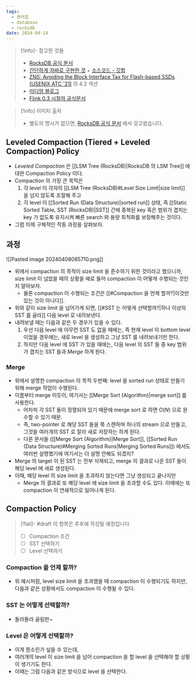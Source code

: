 ```yaml
---
tags:
  - 용어집
  - database
  - rocksdb
date: 2024-04-14
---
```

> [!info]- 참고한 것들
> - [RocksDB 공식 문서](https://github.com/facebook/rocksdb/wiki/Leveled-Compaction)
> - [간단하게 자바로 구현한 것](https://itnext.io/log-structured-merge-tree-a79241c959e3) + [소스코드 - 깃헙](https://github.com/tomfran/LSM-Tree)
> - [ZNS: Avoiding the Block Interface Tax for Flash-based SSDs (USENIX ATC '21)](https://www.usenix.org/system/files/atc21-bjorling.pdf) 의 4.2 섹션
> - [미디엄 블로그](https://jaeyeong951.medium.com/%EC%83%89%EC%9D%B8-index-%EC%9D%98-%EB%91%90-%EA%B0%80%EC%A7%80-%ED%98%95%ED%83%9C-lsm-%ED%8A%B8%EB%A6%AC-b-%ED%8A%B8%EB%A6%AC-7a4ab7887db5)
> - [Flink 0.3 시절의 공식문서](https://nightlies.apache.org/flink/flink-table-store-docs-release-0.3/docs/concepts/lsm-trees/)

> [!info] 이미지 출처
> - 별도의 명시가 없으면, [RocksDB 공식 문서](https://github.com/facebook/rocksdb/wiki/Leveled-Compaction) 에서 갖고왔습니다.

## Leveled Compaction (Tiered + Leveled Compaction) Policy

- *Leveled Compaction* 은 [[LSM Tree (RocksDB)|RocksDB 의 LSM Tree]] 에 대한 Compaction Policy 이다.
- Compaction 의 가장 큰 목적은
	1. 각 level 이 각자의 [[LSM Tree (RocksDB)#Level Size Limit|size limit]] 을 넘지 않도록 조절해 주고
	2. 각 level 이 [[Sorted Run (Data Structure)|sorted run]] 상태, 즉 [[Static Sorted Table, SST (RocksDB)|SST]] 간에 중복된 key 혹은 범위가 겹치는 key 가 없도록 유지시켜 빠른 search 와 용량 최적화를 보장해주는 것이다.
- 그럼 이제 구체적인 작동 과정을 살펴보자.

## 과정

![[Pasted image 20240408085710.png]]

- 위에서 compaction 의 목적이 size limit 을 준수하기 위한 것이라고 했으니까, size limit 이 넘었을 때의 상황을 예로 들어 compaction 이 어떻게 수행되는 것인지 알아보자.
	- 물론 compaction 이 수행되는 조건은 [[#Compaction 을 언제 할까?|이것만 있는 것이 아니다]].
- 위와 같이 size limit 을 넘어가게 되면, [[#SST 는 어떻게 선택할까?|하나 이상의 SST 를 골라]] 다음 level 로 내려보낸다.
- 내려보낼 때는 다음과 같은 두 경우가 있을 수 있다.
	1. 우선 다음 level 에 아무런 SST 도 없을 때에는, 즉 현재 level 이 bottom level 이었을 경우에는, 새로 level 을 생성하고 그냥 SST 를 내려보내기만 한다.
	2. 하지만 다음 level 에 SST 가 있을 때에는, 다음 level 의 SST 들 중 key 범위가 겹치는 SST 들과 *Merge* 하게 된다.

### Merge

- 위에서 설명한 compaction 의 목적 두번째: level 을 sorted run 상태로 만들기 위해 merge 작업이 수행된다.
- 이름부터 merge 이듯이, 여기서는 [[Merge Sort (Algorithm)|merge sort]] 를 사용한다.
	- 어차피 각 SST 들이 정렬되어 있기 때문에 merge sort 로 하면 $O(N)$ 으로 완수할 수 있기 때문.
	- 즉, two-pointer 로 해당 SST 들을 쭉 스캔하며 하나의 stream 으로 만들고, 그것을 여러개의 SST 로 잘라 새로 저장하는 하게 된다.
	- 다른 문서들 ([[Merge Sort (Algorithm)|Merge Sort]], [[Sorted Run (Data Structure)#Merging Sorted Runs|Merging Sorted Runs]]) 에서도 여러번 설명했기에 여기서는 더 설명 안해도 되겠지?
- Merge 의 target 이 된 SST 는 전부 삭제되고, merge 의 결과로 나온 SST 들이 해당 level 에 새로 생성된다.
- 이때, 해당 level 의 size limit 을 초과하지 않는다면 그냥 생성되고 끝나지만
	- Merge 의 결과로 또 해당 level 에 size limit 을 초과할 수도 있다. 이때에는 또 compaction 이 연쇄적으로 일어나게 된다.

## Compaction Policy

> [!fail]- #draft 이 항목은 추후에 작성될 예정입니다.
> - [ ] Compaction 조건
> - [ ] SST 선택하기
> - [ ] Level 선택하기

### Compaction 을 언제 할까?

- 위 예시처럼, level size limit 을 초과했을 때 compaction 이 수행되기도 하지만, 다음과 같은 상황에서도 compaction 이 수행될 수 있다.

### SST 는 어떻게 선택할까?

- 돌라돌라 골림판~

### Level 은 어떻게 선택할까?

- 이게 뭔소린가 싶을 수 있는데,
- 여러개의 level 이 size limit 을 넘어 compaction 을 할 level 을 선택해야 할 상황이 생기기도 한다.
- 이때는 그럼 다음과 같은 방식으로 level 을 선택한다.